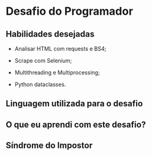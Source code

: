# Desafio do Programador

## Habilidades desejadas

- Analisar HTML com requests e BS4;

- Scrape com Selenium;

- Multithreading e Multiprocessing;

- Python dataclasses.

## Linguagem utilizada para o desafio

## O que eu aprendi com este desafio?

## Síndrome do Impostor